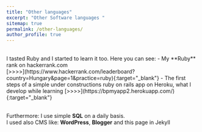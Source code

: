 ```yaml
---
title: "Other languages"
excerpt: "Other Software languages "
sitemap: true
permalink: /other-languages/
author_profile: true
---
```

<br>
I tasted Ruby and I started to learn it too.
Here you can see:
- My **Ruby** rank on hackerrank.com<br> [>>>>](https://www.hackerrank.com/leaderboard?country=Hungary&page=1&practice=ruby){:target="_blank"}
- The first steps of a simple under constructions ruby on rails app on Heroku, what I develop while learning [>>>>](https://bpmyapp2.herokuapp.com/){:target="_blank"}
<br><br>

Furthermore:
I use simple **SQL** on a daily basis.<br>
I used also CMS like: **WordPress**, **Blogger** and this page in Jekyll<br>
